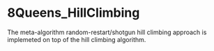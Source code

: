 # 8Queens_HillClimbing
The meta-algorithm random-restart/shotgun hill climbing approach is implemeted on top of the hill climbing algorithm.
